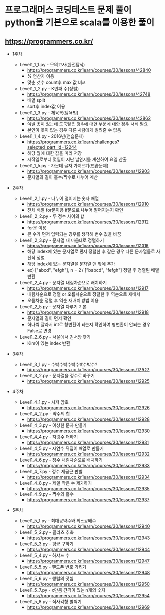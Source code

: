 # 프로그래머스 코딩테스트 문제 풀이 python을 기본으로 scala를 이용한 풀이
## https://programmers.co.kr/

* 1주차
    * Level1_1_1.py - 모의고사(완전탐색)
      * https://programmers.co.kr/learn/courses/30/lessons/42840
      * % 연산자 이용
      * 맞춘 갯수 count후 max 값 비교
    * Level1_1_2.py - K번째 수(정렬)
      * https://programmers.co.kr/learn/courses/30/lessons/42748
      * 배열 split
      * sort후 index값 이용
    * Level1_1_3.py - 체육복(탐욕법)
      * https://programmers.co.kr/learn/courses/30/lessons/42862
      * 여벌 옷이 있는데 도둑맞은 경우에 대한 부분에 대한 경우 처리 필요
      * 본인이 옷이 없는 경우 다른 사람에게 빌려줄 수 없음
    * Level1_1_4.py - 2016년(연습문제)
      * https://programmers.co.kr/learn/challenges?selected_part_id=12244
      * 해당 월에 대한 값을 미리 저장
      * 시작일로부터 몇일이 지난 날인지를 계산하여 요일 산출
    * Level1_1_5.py - 가운데 글자 가져오기(연습문제)
      * https://programmers.co.kr/learn/courses/30/lessons/12903
      * 문자열의 길이 홀수/짝수로 나누어 계산


* 2주차
    * Level1_2_1.py - 나누어 떨어지는 숫자 배열
      * https://programmers.co.kr/learn/courses/30/lessons/12910
      * 전체 배열 for문이용 if문으로 나누어 떨어지는지 확인
    * Level1_2_2.py - 두 정수 사이의 합
      * https://programmers.co.kr/learn/courses/30/lessons/12912
      * for문 이용
      * 큰 수가 먼저 입력되는 경우를 생각해 변수 값을 바꿈
    * Level1_2_3.py - 문자열 내 마음대로 정렬하기
      * https://programmers.co.kr/learn/courses/30/lessons/12915
      * 해당 index에 있는 문자열로 먼저 정렬한 후 같은 경우 다른 문자열들로 사전적 정렬
      * 해당 index에 있는 문자열을 문자열 맨 앞에 추가
      * ex) ["abcd", "efgh"], n = 2 / ["babcd", "fefgh"] 정렬 후 정렬된 배열 반환
    * Level1_2_4.py - 문자열 내림차순으로 배치하기
      * https://programmers.co.kr/learn/courses/30/lessons/12917
      * 내림차순으로 정렬 or 오름차순으로 정렬한 후 역순으로 재배치
      * 오름차순 정렬 후 역순 재배치 방법 이용
    * Level1_2_5.py - 문자열 다루기 기본
      * https://programmers.co.kr/learn/courses/30/lessons/12918
      * 문자열의 길이 먼저 확인
      * 하나씩 잘라서 int로 형변환이 되는지 확인하여 형변환이 안되는 경우 False로 변경
    * Level1_2_6.py - 서울에서 김서방 찾기
      * Kim이 있는 index 반환

* 3주차
    * Level1_3_1.py - 수박수박수박수박수박수?
      * https://programmers.co.kr/learn/courses/30/lessons/12922
    * Level1_3_2.py - 문자열을 정수로 바꾸기
      * https://programmers.co.kr/learn/courses/30/lessons/12925
 
 * 4주차
    * Level1_4_1.py - 시저 암호
      * https://programmers.co.kr/learn/courses/30/lessons/12926
    * Level1_4_2.py - 약수의 합
      * https://programmers.co.kr/learn/courses/30/lessons/12928
    * Level1_4_3.py - 이상한 문자 만들기
      * https://programmers.co.kr/learn/courses/30/lessons/12930
    * Level1_4_4.py - 자릿수 더하기
      * https://programmers.co.kr/learn/courses/30/lessons/12931
    * Level1_4_5.py - 자연수 뒤집어 배열로 만들기
      * https://programmers.co.kr/learn/courses/30/lessons/12932
    * Level1_4_6.py - 정수 내림차순으로 배치하기
      * https://programmers.co.kr/learn/courses/30/lessons/12933
    * Level1_4_7.py - 정수 제곱근 판별
      * https://programmers.co.kr/learn/courses/30/lessons/12934
    * Level1_4_8.py - 제일 작은 수 제거하기
      * https://programmers.co.kr/learn/courses/30/lessons/12935
    * Level1_4_9.py - 짝수와 홀수
      * https://programmers.co.kr/learn/courses/30/lessons/12937
 
 * 5주차
    * Level1_5_1.py - 최대공약수와 최소공배수
      * https://programmers.co.kr/learn/courses/30/lessons/12940
    * Level1_5_2.py - 콜라츠 추측
      * https://programmers.co.kr/learn/courses/30/lessons/12943
    * Level1_5_3.py - 평균 구하기
      * https://programmers.co.kr/learn/courses/30/lessons/12944
    * Level1_5_4.py - 하샤드 수
      * https://programmers.co.kr/learn/courses/30/lessons/12947
    * Level1_5_5.py - 핸드폰 번호 가리기
      * https://programmers.co.kr/learn/courses/30/lessons/12948
    * Level1_5_6.py - 행렬의 덧셈
      * https://programmers.co.kr/learn/courses/30/lessons/12950
    * Level1_5_7.py - x만큼 간격이 있는 n개의 숫자
      * https://programmers.co.kr/learn/courses/30/lessons/12954
    * Level1_5_8.py - 직사각형 별찍기
      * https://programmers.co.kr/learn/courses/30/lessons/12969


